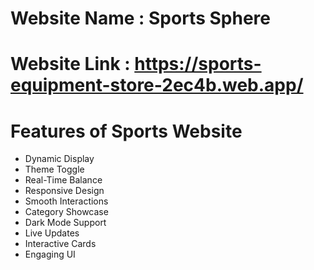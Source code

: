# Website Name : Sports Sphere
# Website Link : https://sports-equipment-store-2ec4b.web.app/
# Features of Sports Website

- Dynamic Display
- Theme Toggle
- Real-Time Balance
- Responsive Design
- Smooth Interactions
- Category Showcase
- Dark Mode Support
- Live Updates
- Interactive Cards
- Engaging UI